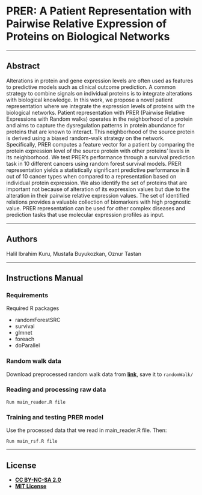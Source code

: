 # PRER: A Patient Representation with Pairwise Relative Expression of Proteins on Biological Networks

---
## Abstract
Alterations in protein and gene expression levels are often used as features to predictive models such as clinical outcome prediction. A common strategy to combine signals on individual proteins is to integrate alterations with biological knowledge. In this work, we propose a novel patient representation where we integrate the expression levels of proteins with the biological networks. Patient representation with PRER (Pairwise Relative Expressions with Random walks) operates in the neighborhood of a protein and aims to capture the dysregulation patterns in protein abundance for proteins that are known to interact. This neighborhood of the source protein is derived using a biased random-walk strategy on the network. Specifically, PRER computes a feature vector for a patient by comparing the protein expression level of the source protein with other proteins’ levels in its neighborhood. We test PRER’s performance through a survival prediction task in 10 different cancers using random forest survival models. PRER representation yields a statistically significant predictive performance in 8 out of 10 cancer types when compared to a representation based on individual protein expression. We also identify the set of proteins that are important not because of alteration of its expression values but due to the alteration in their pairwise relative expression values. The set of identified relations provides a valuable collection of biomarkers with high prognostic value. PRER representation can be used for other complex diseases and prediction tasks that use molecular expression profiles as input.

---

## Authors
Halil Ibrahim Kuru, Mustafa Buyukozkan, Oznur Tastan

---

## Instructions Manual

### Requirements
Required R packages
- randomForestSRC
- survival 
- glmnet
- foreach
- doParallel

### Random walk data
Download preprocessed random walk data from <a href="https://drive.google.com/file/d/1KRjSuWVj9INrauBOSMHY8vupNM-QmF92/view?usp=sharing">**link**</a>, save it to `randomWalk/`

### Reading and processing raw data
```shell
Run main_reader.R file
```

### Training and testing PRER model
Use the processed data that we read in main_reader.R file. Then:
```shell
Run main_rsf.R file
```

---

## License


- **[CC BY-NC-SA 2.0](https://creativecommons.org/licenses/by-nc-sa/2.0/)**
- **[MIT License](https://github.com/hikuru/matchmaker/blob/master/LICENSE)**
